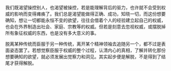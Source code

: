 我们既渴望操控别人，也渴望被操控，若是能理解背后的驱力，也许就不会受到权威的影响而变得瘫痪了。我们总是渴望能做得正确、成功，知晓一切，而这份想要确知，想让一切都能永恒不变的欲望，往往会借着个人的经验建立起自己的权威，也会在外界制造出社会、家庭、宗教等的权威。但若是刻意去忽视权威，或摆脱掉所有象征权威的东西，也是没有多大意义的事。

脱离某种传统而臣服于另一种传统，离开某个精神领袖去追随另一个，都不过是表面姿态罢了。若想觉察臣服于权威的整个过程，认清内心的真相，了解并转化那份想要确知的欲望，就必须发展出觉察力和洞见。其实起步便是解脱，不是得到了结尾才获得解脱。
